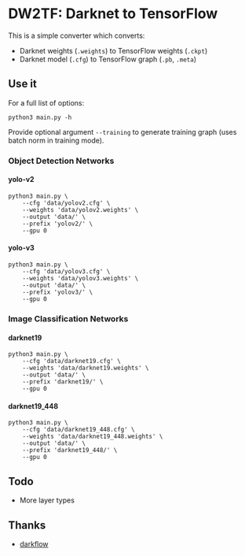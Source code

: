 # DW2TF: Darknet to TensorFlow

This is a simple converter which converts:
- Darknet weights (`.weights`) to TensorFlow weights (`.ckpt`)
- Darknet model (`.cfg`) to TensorFlow graph (`.pb`, `.meta`)

## Use it

For a full list of options:
```
python3 main.py -h
```

Provide optional argument `--training` to generate training graph (uses batch norm in training mode).

### Object Detection Networks

#### yolo-v2
```
python3 main.py \
    --cfg 'data/yolov2.cfg' \
    --weights 'data/yolov2.weights' \
    --output 'data/' \
    --prefix 'yolov2/' \
    --gpu 0
```

#### yolo-v3
```
python3 main.py \
    --cfg 'data/yolov3.cfg' \
    --weights 'data/yolov3.weights' \
    --output 'data/' \
    --prefix 'yolov3/' \
    --gpu 0
```

### Image Classification Networks

#### darknet19
```
python3 main.py \
    --cfg 'data/darknet19.cfg' \
    --weights 'data/darknet19.weights' \
    --output 'data/' \
    --prefix 'darknet19/' \
    --gpu 0
```

#### darknet19_448
```
python3 main.py \
    --cfg 'data/darknet19_448.cfg' \
    --weights 'data/darknet19_448.weights' \
    --output 'data/' \
    --prefix 'darknet19_448/' \
    --gpu 0
```

## Todo

- More layer types

## Thanks

- [darkflow](https://github.com/thtrieu/darkflow)
